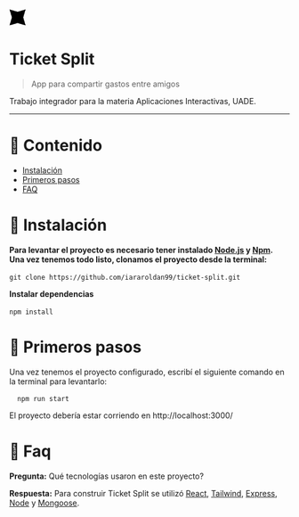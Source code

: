 <p align="left">
   <img src="./src/app/assets/img/Icon.svg" width="30"/>
</p>

# Ticket Split

> App para compartir gastos entre amigos

Trabajo integrador para la materia Aplicaciones Interactivas, UADE.

---

# :pushpin: Contenido

* [Instalación](#construction_worker-installation)
* [Primeros pasos](#runner-getting-started)
* [FAQ](#postbox-faq)

<!-- <p align="center">
  <img src=".gif" alt="" border="0"  height="500" >
  <img src=".gif" alt="" border="0" height="500">
  <img src=".gif" alt="" border="0" height="500">
</p> -->

# :construction_worker: Instalación

**Para levantar el proyecto es necesario tener instalado [Node.js](https://nodejs.org/en/download/) y [Npm](https://www.npmjs.com/). <br/> Una vez tenemos todo listo, clonamos el proyecto desde la terminal:**

```git clone https://github.com/iararoldan99/ticket-split.git```

**Instalar dependencias**

```npm install```

# :runner: Primeros pasos

Una vez tenemos el proyecto configurado, escribí el siguiente comando en la terminal para levantarlo:

```
  npm run start
```

El proyecto debería estar corriendo en http://localhost:3000/

# :postbox: Faq

**Pregunta:** Qué tecnologías usaron en este proyecto?

**Respuesta:** Para construir Ticket Split se utilizó [React](https://react.dev/), [Tailwind](https://tailwindui.com/), [Express](https://expressjs.com/), [Node](https://nodejs.org/en/) y [Mongoose](https://mongoosejs.com/).